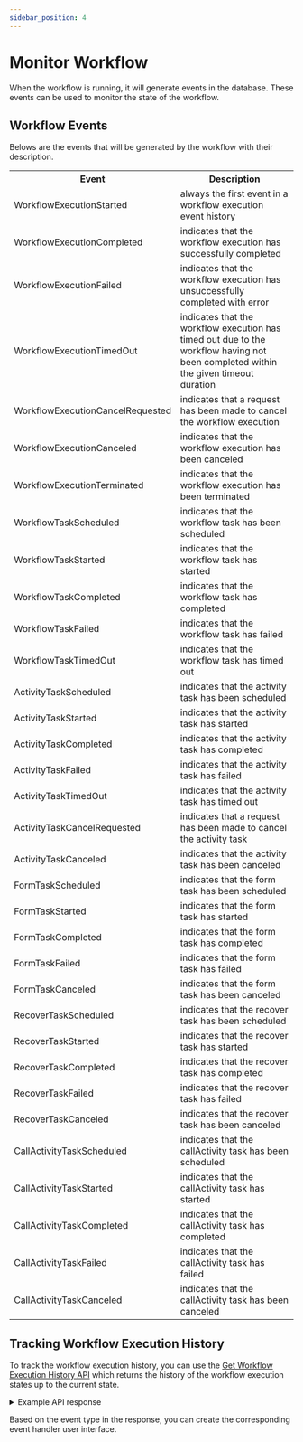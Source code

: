 ```yaml
---
sidebar_position: 4
---
```

# Monitor Workflow

When the workflow is running, it will generate events in the database. These events can be used to monitor the 
state of the workflow.

## Workflow Events

Belows are the events that will be generated by the workflow with their description.

<table>
<tr><th>Event</th><th>Description</th></tr>
<tr><td>WorkflowExecutionStarted</td><td>always the first event in a workflow execution event history</td></tr>
<tr><td>WorkflowExecutionCompleted</td><td>indicates that the workflow execution has successfully completed</td></tr>
<tr><td>WorkflowExecutionFailed</td><td>indicates that the workflow execution has unsuccessfully completed with error</td></tr>
<tr><td>WorkflowExecutionTimedOut</td><td>indicates that the workflow execution has timed out due to the workflow having not been completed within the given timeout duration</td></tr>
<tr><td>WorkflowExecutionCancelRequested</td><td>indicates that a request has been made to cancel the workflow execution</td></tr>
<tr><td>WorkflowExecutionCanceled</td><td>indicates that the workflow execution has been canceled</td></tr>
<tr><td>WorkflowExecutionTerminated</td><td>indicates that the workflow execution has been terminated</td></tr>
<tr><td>WorkflowTaskScheduled</td><td>indicates that the workflow task has been scheduled</td></tr>
<tr><td>WorkflowTaskStarted</td><td>indicates that the workflow task has started</td></tr>
<tr><td>WorkflowTaskCompleted</td><td>indicates that the workflow task has completed</td></tr>
<tr><td>WorkflowTaskFailed</td><td>indicates that the workflow task has failed</td></tr>
<tr><td>WorkflowTaskTimedOut</td><td>indicates that the workflow task has timed out</td></tr>
<tr><td>ActivityTaskScheduled</td><td>indicates that the activity task has been scheduled</td></tr>
<tr><td>ActivityTaskStarted</td><td>indicates that the activity task has started</td></tr>
<tr><td>ActivityTaskCompleted</td><td>indicates that the activity task has completed</td></tr>
<tr><td>ActivityTaskFailed</td><td>indicates that the activity task has failed</td></tr>
<tr><td>ActivityTaskTimedOut</td><td>indicates that the activity task has timed out</td></tr>
<tr><td>ActivityTaskCancelRequested</td><td>indicates that a request has been made to cancel the activity task</td></tr>
<tr><td>ActivityTaskCanceled</td><td>indicates that the activity task has been canceled</td></tr>
<tr><td>FormTaskScheduled</td><td>indicates that the form task has been scheduled</td></tr>
<tr><td>FormTaskStarted</td><td>indicates that the form task has started</td></tr>
<tr><td>FormTaskCompleted</td><td>indicates that the form task has completed</td></tr>
<tr><td>FormTaskFailed</td><td>indicates that the form task has failed</td></tr>
<tr><td>FormTaskCanceled</td><td>indicates that the form task has been canceled</td></tr>
<tr><td>RecoverTaskScheduled</td><td>indicates that the recover task has been scheduled</td></tr>
<tr><td>RecoverTaskStarted</td><td>indicates that the recover task has started</td></tr>
<tr><td>RecoverTaskCompleted</td><td>indicates that the recover task has completed</td></tr>
<tr><td>RecoverTaskFailed</td><td>indicates that the recover task has failed</td></tr>
<tr><td>RecoverTaskCanceled</td><td>indicates that the recover task has been canceled</td></tr>
<tr><td>CallActivityTaskScheduled</td><td>indicates that the callActivity task has been scheduled</td></tr>
<tr><td>CallActivityTaskStarted</td><td>indicates that the callActivity task has started</td></tr>
<tr><td>CallActivityTaskCompleted</td><td>indicates that the callActivity task has completed</td></tr>
<tr><td>CallActivityTaskFailed</td><td>indicates that the callActivity task has failed</td></tr>
<tr><td>CallActivityTaskCanceled</td><td>indicates that the callActivity task has been canceled</td></tr>
</table>

## Tracking Workflow Execution History

To track the workflow execution history, you can use the 
[Get Workflow Execution History API](../../Workflow%20API/10-get-workflow-execution-state-history.api.mdx) which returns 
the history of the workflow execution states up to the current state.

<details>
<summary>Example API response</summary>

```json
{
    "data": [
        {
            "id": "718bcfc1-e748-40f0-836a-f94d3c5ca0ec",
            "workflow_id": "1d2d6a7f-5d86-41ab-85a7-0d9256d9f8e6",
            "workflow_run_id": "077659fe-1b6c-4db1-87a6-64833267319b",
            "activity_name": "",
            "activity_type": "",
            "event": "WorkflowExecutionStarted",
            "data": {},
            "created_at": "2024-10-24T10:47:35.14814Z"
        },
        {
            "id": "4c5bbffc-03fe-441f-a099-e23b5da954f1",
            "workflow_id": "1d2d6a7f-5d86-41ab-85a7-0d9256d9f8e6",
            "workflow_run_id": "077659fe-1b6c-4db1-87a6-64833267319b",
            "activity_name": "example",
            "activity_type": "ExampleActivity",
            "event": "ActivityTaskScheduled",
            "data": {
                "input": [
                    "{\"input\": \"Hello\"}" 
                ]
            },
            "created_at": "2024-10-24T10:47:35.160881Z"
        },
        {
            "id": "a9a8b6fd-03fe-43df-bcd6-686c3fcbe0d4",
            "workflow_id": "1d2d6a7f-5d86-41ab-85a7-0d9256d9f8e6",
            "workflow_run_id": "077659fe-1b6c-4db1-87a6-64833267319b",
            "activity_name": "example",
            "activity_type": "ExampleActivity",
            "event": "ActivityTaskStarted",
            "data": {},
            "created_at": "2024-10-24T10:47:35.165684Z"
        },
        {
            "id": "f2dfd9e4-db39-4484-97a2-3f6ef2f424c8",
            "workflow_id": "1d2d6a7f-5d86-41ab-85a7-0d9256d9f8e6",
            "workflow_run_id": "077659fe-1b6c-4db1-87a6-64833267319b",
            "activity_name": "example",
            "activity_type": "ExampleActivity",
            "event": "ActivityTaskCompleted",
            "data": {
                "result": [
                    {
                        "output": "Hello"
                    }
                ]
            },
            "created_at": "2024-10-24T10:47:35.166853Z"
        },
        {
            "id": "76600b19-a9ed-452e-897a-bd019aee82c1",
            "workflow_id": "1d2d6a7f-5d86-41ab-85a7-0d9256d9f8e6",
            "workflow_run_id": "077659fe-1b6c-4db1-87a6-64833267319b",
            "activity_name": "",
            "activity_type": "",
            "event": "WorkflowExecutionCompleted",
            "data": {},
            "created_at": "2024-10-24T10:53:02.343729Z"
        }
    ],
    "sent_at": "2024-10-30T09:37:27Z",
    "page": {
        "number": 1,
        "size": 5,
        "total_records": 5,
        "count": 5,
        "sort": [
            ""
        ]
    }
}
```

</details>

Based on the event type in the response, you can create the corresponding event handler user interface.

